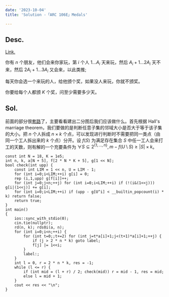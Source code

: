 ```yaml
---
date: '2023-10-04'
title: 'Solution -「ARC 106E」Medals'

---
```


## Desc.

[Link.](https://atcoder.jp/contests/arc106/tasks/arc106_e)

你有 $n$ 个朋友，他们会来你家玩，第 $i$ 个人 $1...A_i$  天来玩，然后 $A_i+1...2A_i$  天不来，然后 $2A_i+1...3A_i$ 
  又会来，以此类推;

每天你会选一个来玩的人，给他颁个奖，如果没人来玩，你就不颁奖。

你要给每个人都颁 $K$ 个奖，问至少需要多少天。

## Sol.

前面的部分很[套路](https://atcoder.jp/contests/abc320/tasks/abc320_g)了，主要看看建出二分图后我们应该做什么。首先根据 Hall's marriage theorem，我们要做的是判断任意子集的邻域大小是否大于等于该子集的大小。把 $n$ 个人拆成 $n\times k$ 个点，可以发现进行判断时不需要把同一类点（由同一个工人拆出来的 $k$ 个点）分开。设 $f(S)$ 为满足存在集合 $S$ 中任一工人会来打工的天数，则有解的一个充要条件为 $\forall S\subseteq 2^{\{1,\dots,n\}},m-f(U\setminus S) \geqslant |S|\times k$。

```cpp[class="line-numbers"]
const int N = 18, K = 1e5;
int n, k, a[N + 5], f[2 * N * K + 5], g[1 << N];
bool check(int upp) {
    const int LIM = 1 << n, U = LIM - 1;
    for (int i=0;i<LIM;++i) g[i] = 0;
    rep (i,1,upp) g[f[i]]++;
    for (int j=0;j<n;++j) for (int i=0;i<LIM;++i) if (!(i&(1<<j))) g[i|(1<<j)] += g[i];
    for (int i=0;i<LIM;++i) if (upp - g[U^i] < __builtin_popcount(i) * k) return false;
    return true;
}
int main()
{
    ios::sync_with_stdio(0);
    cin.tie(nullptr);
    rd(n, k); rds0i(a, n);
    for (int i=0;i<n;++i) {
        for (int t=0;;t+=2) for (int j=t*a[i]+1;j<(t+1)*a[i]+1;++j) {
            if (j > 2 * n * k) goto label;
            f[j] |= 1<<i;
        }
        label:;
    }
    int l = 0, r = 2 * n * k, res = -1;
    while (l <= r) {
        if (int mid = (l + r) / 2; check(mid)) r = mid - 1, res = mid;
        else l = mid + 1;
    }
    cout << res << "\n";
}
```